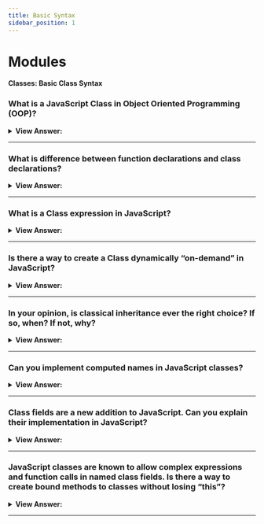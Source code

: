 ```yaml
---
title: Basic Syntax
sidebar_position: 1
---
```


# Modules

**Classes: Basic Class Syntax**

<head>
  <title>Class Syntax - JavaScript Interview Questions & Answers</title>
  <meta charSet="utf-8" />
</head>

### What is a JavaScript Class in Object Oriented Programming (OOP)?

<details>
  <summary><strong>View Answer:</strong></summary>
  <div>
  <div><strong>Interview Response:</strong> Classes are a template for creating objects. They encapsulate data with code to work on that data. Classes in JS are built on prototypes but also have some syntax and semantics that are not shared with ES5 class-like semantics. Classes are in fact "special functions", and just as you can define function expressions and function declarations, the class syntax has two components: class expressions and class declarations.
</div><br />
  <div><strong className="codeExample">Code Example:</strong><br /><br />

  <div></div>

```js
class MyClass {
  // class methods
  constructor() { ... }
  method1() { ... }
  method2() { ... }
  method3() { ... }
  ...
}
```

  </div>
  </div>
</details>

---

### What is difference between function declarations and class declarations?

<details>
  <summary><strong>View Answer:</strong></summary>
  <div>
  <div><strong>Interview Response:</strong> An important difference between function declarations and class declarations is that function declarations are hoisted, and class declarations are not. Another difference is that function declarations can be declare at any point in your code.
</div><br />
  <div><strong className="codeExample">Code Example:</strong><br /><br />

  <div></div>

```js
const p = new Rectangle(); // ReferenceError

class Rectangle {}

////////////////////////////////////

console.log("Square Feet: " + rectSqFt(60,30))
// no error, returns Square Feet: 1800

// Function Declaration
function rectSqFt(height, width) {  function gets hoisted / initialized
    let squareFeet = height * width;
    return squareFeet;
}
```

:::note
You first need to declare your class and then access it, otherwise code like the following will throw a Reference Error.
:::

  </div>
  </div>
</details>

---

### What is a Class expression in JavaScript?

<details>
  <summary><strong>View Answer:</strong></summary>
  <div>
  <div><strong>Interview Response:</strong> A class expression is another way to define a class. Class expressions can be named or unnamed. The name given to a named class expression is local to the class's body. (it can be retrieved through the class's (not an instance's) name property, though). In a named class expression, it is visible inside the class only.
</div><br />
  <div><strong className="codeExample">Code Example:</strong><br /><br />

  <div></div>

```js
// unnamed
let Rectangle = class {
  constructor(height, width) {
    this.height = height;
    this.width = width;
  }
};

console.log(Rectangle.name);
// output: "Rectangle"

// named
let Rectangle = class Rectangle2 {
  constructor(height, width) {
    this.height = height;
    this.width = width;
  }
};

console.log(Rectangle.name);
// output: "Rectangle2"

console.log(Rectangle2);
// error, Rectangle2 name is not visible outside of the class
```

  </div>
  </div>
</details>

---

### Is there a way to create a Class dynamically “on-demand” in JavaScript?

<details>
  <summary><strong>View Answer:</strong></summary>
  <div>
  <div><strong>Interview Response:</strong> Yes, it can be achieved by returning class in a function and calling the function to access a new class with the new operator.
</div><br />
  <div><strong className="codeExample">Code Example:</strong><br /><br />

  <div></div>

```js
function makeClass(phrase, name) {
  // declare a class and return it
  return class {
    sayHi() {
      console.log(`${phrase}`);
    }
    sayHello() {
      console.log(`${phrase}, ${name}`);
    }
  };
}

// Create a new class
let User = makeClass('Hello', 'Jane');

new User().sayHi(); // Hello

new User().sayHello(); // Hello, Jane
```

  </div>
  </div>
</details>

---

### In your opinion, is classical inheritance ever the right choice? If so, when? If not, why?

<details>
  <summary><strong>View Answer:</strong></summary>
  <div>
  <div><strong>Interview Response:</strong> Classical inheritance is almost never the right solution. On exceedingly rare occasions, it might be used for a single level.
</div>
  </div>
</details>

---

### Can you implement computed names in JavaScript classes?

<details>
  <summary><strong>View Answer:</strong></summary>
  <div>
  <div><strong>Interview Response:</strong> Yes, you can implement computed names in JavaScript classes in the same fashion as you would in Object literals.
</div><br />
  <div><strong className="codeExample">Code Example:</strong><br /><br />

  <div></div>

```js
// Class Implementation
class User {
  ['say' + 'Hi']() {
    alert('Hello');
  }
}

new User().sayHi();

// Computed property names (ES2015)
let prop = 'foo';
let o = {
  [prop]: 'hey',
  ['b' + 'ar']: 'there',
};
```

  </div>
  </div>
</details>

---

### Class fields are a new addition to JavaScript. Can you explain their implementation in JavaScript?

<details>
  <summary><strong>View Answer:</strong></summary>
  <div>
  <div><strong>Interview Response:</strong> Yes, class fields are a syntax that allows us add properties to a class. It is implemented by adding a name property to a class and assigning a value to that property. The important difference of class fields is that they are set on individual objects, not Class.prototype.
</div><br />
  <div><strong className="codeExample">Code Example:</strong><br /><br />

  <div></div>

```js
class User {
  name = 'John';

  sayHi() {
    alert(`Hello, ${this.name}!`);
  }
}

new User().sayHi(); // Hello, John!

// As you can see: Class.prototype returns undefined
let user = new User();
alert(user.name); // John
alert(User.prototype.name); // undefined

// You can also use more complex expressions and function calls
class User {
  name = prompt('Name, please?', 'John');
}

let user = new User();
alert(user.name); // John
```

  </div>
  </div>
</details>

---

### JavaScript classes are known to allow complex expressions and function calls in named class fields. Is there a way to create bound methods to classes without losing “this”?

<details>
  <summary><strong>View Answer:</strong></summary>
  <div>
  <div><strong>Interview Response:</strong> Yes, there are two approaches to binding a method to its class. They include passing a wrapper function such as setTimeout() or binding the method to the object constructor. We could use other options such as regular function declarations if necessary.
</div><br />
  <div><strong className="codeExample">Code Example:</strong><br /><br />

  <div></div>

```js
class Button {
  constructor(value) {
    // bind this.value in the constructor
    this.value = value;
  }
  click = () => {
    console.log(this.value);
  };
}

let button = new Button('hello');

setTimeout(button.click, 1000); /// hello, using setTimeout as a wrapper
```

:::note
It should be noted that you must use an arrow function as a method in the class or you will lose the value of this. Functions and class methods have their own “this”.
:::

  </div>
  </div>
</details>

---
